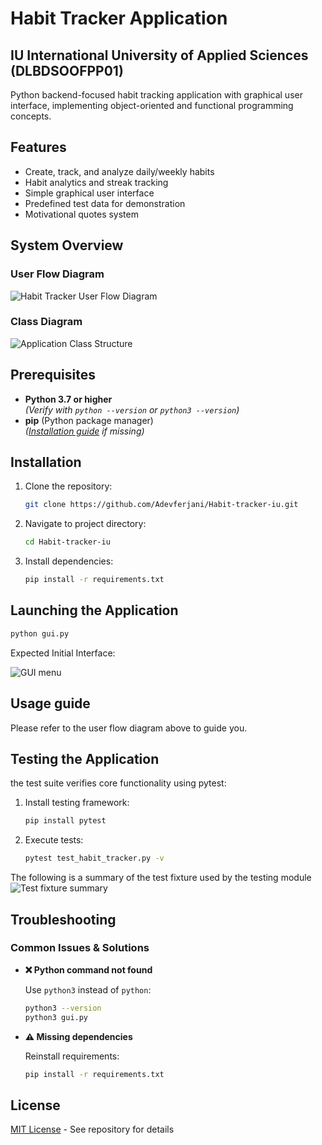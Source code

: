 # Habit Tracker Application
## IU International University of Applied Sciences (DLBDSOOFPP01)

Python backend-focused habit tracking application with graphical user interface, implementing object-oriented and functional programming concepts.

## Features
- Create, track, and analyze daily/weekly habits
- Habit analytics and streak tracking
- Simple graphical user interface
- Predefined test data for demonstration
- Motivational quotes system 

## System Overview
### User Flow Diagram
![Habit Tracker User Flow Diagram](pictures/user-flow.png)

### Class Diagram
![Application Class Structure](pictures/class-diagram.png)

## Prerequisites
- **Python 3.7 or higher**  
  *(Verify with `python --version` or `python3 --version`)*
- **pip** (Python package manager)  
  *([Installation guide](https://pip.pypa.io/en/stable/installation/) if missing)*

## Installation
1. Clone the repository:
   ```bash
   git clone https://github.com/Adevferjani/Habit-tracker-iu.git
2. Navigate to project directory:
   ```bash
   cd Habit-tracker-iu
3. Install dependencies:
   ```bash
   pip install -r requirements.txt
## Launching the Application
   ```bash
   python gui.py
   ```
Expected Initial Interface:

![GUI menu](pictures/gui_menu.png)

## Usage guide
Please refer to the user flow diagram above to guide you.

## Testing the Application
the test suite verifies core functionality using pytest:
1. Install testing framework:
   ```bash
   pip install pytest
2. Execute tests:
   ```bash
   pytest test_habit_tracker.py -v
The following is a summary of the test fixture used by the testing module
![Test fixture summary](pictures/test_fixture_summary.png)

## Troubleshooting

### Common Issues & Solutions

- **❌ Python command not found**
  
  Use `python3` instead of `python`:
  ```bash
  python3 --version
  python3 gui.py
 - **⚠️ Missing dependencies**
   
   Reinstall requirements:
   ```bash
   pip install -r requirements.txt

## License
[MIT License](LICENSE) - See repository for details

